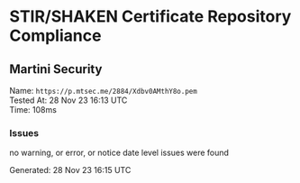 # STIR/SHAKEN Certificate Repository Compliance

## Martini Security

Name: `https://p.mtsec.me/2884/Xdbv0AMthY8o.pem`\
Tested At: 28 Nov 23 16:13 UTC\
Time: 108ms

### Issues

no warning, or error, or notice date level issues were found

Generated: 28 Nov 23 16:15 UTC